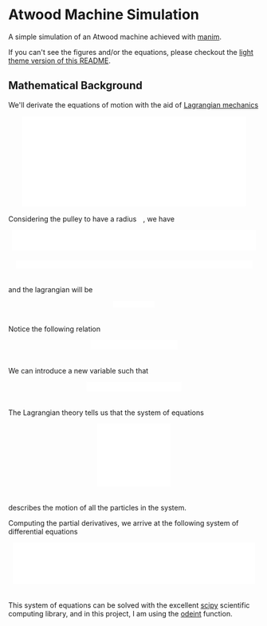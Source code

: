 
# Atwood Machine Simulation

A simple simulation of an Atwood machine achieved with [manim](github.com).

If you can't see the figures and/or the equations, please checkout the [light theme version of this README](README_light.md).

## Mathematical Background

We'll derivate the equations of motion with the aid of [Lagrangian mechanics](https://en.wikipedia.org/wiki/Lagrangian_mechanics)

<!-- Dimesions of each image -->

<!-- atwood_image 1082
final_system 1170
lagrangian_equation 202
lagrangian_system 355
L_equation 1178
r 20
relation_equation 418
V_equation 1113
x_variable 458 -->

<div align="center">
  <img src="./tex/atwood_image_white.svg" width="450">
</div>

Considering the pulley to have a radius   <img src="./tex/r_white.svg" width="9.3">, we have

<div align="center">
  <img src="./tex/L_equation_white.svg" width="490">
</div>
<br>
<div align="center">
  <img src="./tex/V_equation_white.svg" width="475">
</div>
<br>

and the lagrangian will be

<div align="center">
  <img src="./tex/lagrangian_equation_white.svg" width="84">
</div>
<br>

Notice the following relation

<div align="center">
  <img src="./tex/relation_equation_white.svg" width="174">
</div>
<br>

We can introduce a new variable such that

<div align="center">
  <img src="./tex/x_variable_white.svg" width="190.5">
</div>
<br>

The Lagrangian theory tells us that the system of equations

<div align="center">
  <img src="./tex/lagrangian_system_white.svg" width="147.6">
</div>
<br>

describes the motion of all the particles in the system.

Computing the partial derivatives, we arrive at the following system of differential equations

<div align="center">
  <img src="./tex/final_system_white.svg" width="486.6">
</div>
<br>

This system of equations can be solved with the excellent [scipy](https://docs.scipy.org/doc/scipy/reference/) scientific computing library, and in this project, I am using the [odeint](https://docs.scipy.org/doc/scipy/reference/generated/scipy.integrate.odeint.html) function.
